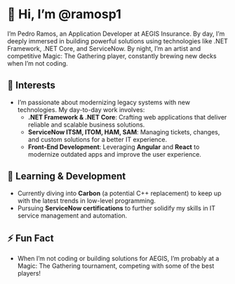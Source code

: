 # 👋 Hi, I’m @ramosp1

I’m Pedro Ramos, an Application Developer at AEGIS Insurance. By day, I’m deeply immersed in building powerful solutions using technologies like .NET Framework, .NET Core, and ServiceNow. By night, I’m an artist and competitive Magic: The Gathering player, constantly brewing new decks when I’m not coding.

## 👀 Interests
- I’m passionate about modernizing legacy systems with new technologies. My day-to-day work involves:
  - **.NET Framework & .NET Core**: Crafting web applications that deliver reliable and scalable business solutions.
  - **ServiceNow ITSM, ITOM, HAM, SAM**: Managing tickets, changes, and custom solutions for a better IT experience.
  - **Front-End Development**: Leveraging **Angular** and **React** to modernize outdated apps and improve the user experience.

## 🌱 Learning & Development
- Currently diving into **Carbon** (a potential C++ replacement) to keep up with the latest trends in low-level programming.
- Pursuing **ServiceNow certifications** to further solidify my skills in IT service management and automation.

## ⚡ Fun Fact
- When I’m not coding or building solutions for AEGIS, I’m probably at a Magic: The Gathering tournament, competing with some of the best players!
